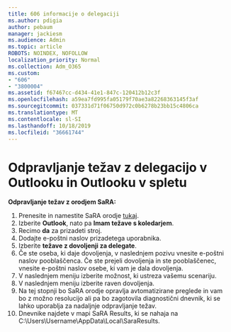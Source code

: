 ```yaml
---
title: 606 informacije o delegaciji
ms.author: pdigia
author: pebaum
manager: jackiesm
ms.audience: Admin
ms.topic: article
ROBOTS: NOINDEX, NOFOLLOW
localization_priority: Normal
ms.collection: Adm_O365
ms.custom:
- "606"
- "3800004"
ms.assetid: f67467cc-d434-41e1-847c-120412b12c3f
ms.openlocfilehash: a59ea7fd995fa05179f70ae3a82268363145f3af
ms.sourcegitcommit: 037331d71f06750d972c0b6278b23bb15c4806ca
ms.translationtype: MT
ms.contentlocale: sl-SI
ms.lasthandoff: 10/18/2019
ms.locfileid: "36661744"
---
```

# <a name="troubleshooting-delegation-in-outlook-and-outlook-on-the-web"></a>Odpravljanje težav z delegacijo v Outlooku in Outlooku v spletu

**Odpravljanje težav z orodjem SaRA:**

1. Prenesite in namestite SaRA orodje [tukaj](https://aka.ms/SaRA-SkypeForBusinessSignIn).
1. Izberite **Outlook**, nato pa **Imam težave s koledarjem**.
1. Recimo **da** za prizadeti stroj.
1. Dodajte e-poštni naslov prizadetega uporabnika.
1. Izberite **težave z dovoljenji za delegate**.
1. Če ste oseba, ki daje dovoljenja, v naslednjem pozivu vnesite e-poštni naslov pooblaščenca. Če ste prejeli dovoljenja in ste pooblaščenec, vnesite e-poštni naslov osebe, ki vam je dala dovoljenja.
1. V naslednjem meniju izberite možnost, ki ustreza vašemu scenariju.
1. V naslednjem meniju izberite raven dovoljenja.
1. Na tej stopnji bo SaRA orodje opravlja avtomatizirane preglede in vam bo z možno resolucijo ali pa bo zagotovila diagnostični dnevnik, ki se lahko uporablja za nadaljnje odpravljanje težav.
1. Dnevnike najdete v mapi SaRA Results, ki se nahaja na C:\Users\Username\AppData\Local\SaraResults.
